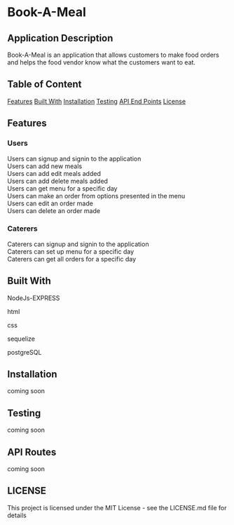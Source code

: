 # Book-A-Meal


## Application Description
Book-A-Meal is an application that allows customers to make food orders and helps the food
vendor know what the customers want to eat.

 
## Table of Content

 [Features](#features)
 [Built With](#built-with)
 [Installation](#installation)
 [Testing](#testing)
 [API End Points](#api-end-points)
 [License](#lincense)

## Features

###  Users

Users can signup and signin to the application<br/>
Users can add new meals<br/>
Users can add edit meals added<br/>
Users can add delete meals added<br/>
Users can get menu for a specific day<br/>
Users can make an order from options presented in the menu<br/>
Users can edit an order made<br/>
Users can delete an order made<br/>

### Caterers
Caterers can signup and signin to the application<br/>
Caterers can set up menu for a specific day<br/>
Caterers can get all orders for a specific day<br/>


## Built With

NodeJs-EXPRESS

html

css

sequelize

postgreSQL

## Installation
coming soon

## Testing
coming soon   

## API Routes
coming soon

## LICENSE
This project is licensed under the MIT License - see the LICENSE.md file for details
